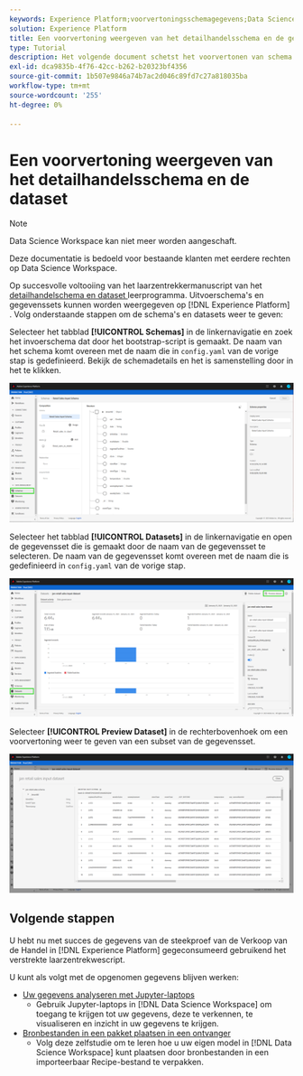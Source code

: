```yaml
---
keywords: Experience Platform;voorvertoningsschemagegevens;Data Science Workspace;populaire onderwerpen
solution: Experience Platform
title: Een voorvertoning weergeven van het detailhandelsschema en de gegevensset
type: Tutorial
description: Het volgende document schetst het voorvertonen van schema's en datasets op Adobe Experience Platform.
exl-id: dca9835b-4f76-42cc-b262-b20323bf4356
source-git-commit: 1b507e9846a74b7ac2d046c89fd7c27a818035ba
workflow-type: tm+mt
source-wordcount: '255'
ht-degree: 0%

---
```


# Een voorvertoning weergeven van het detailhandelsschema en de dataset

>[!NOTE]
>
>Data Science Workspace kan niet meer worden aangeschaft.
>
>Deze documentatie is bedoeld voor bestaande klanten met eerdere rechten op Data Science Workspace.

Op succesvolle voltooiing van het laarzentrekkermanuscript van het [ detailhandelschema en dataset ](./create-retails-sales-dataset.md) leerprogramma. Uitvoerschema&#39;s en gegevenssets kunnen worden weergegeven op [!DNL Experience Platform] . Volg onderstaande stappen om de schema&#39;s en datasets weer te geven:

Selecteer het tabblad **[!UICONTROL Schemas]** in de linkernavigatie en zoek het invoerschema dat door het bootstrap-script is gemaakt. De naam van het schema komt overeen met de naam die in `config.yaml` van de vorige stap is gedefinieerd. Bekijk de schemadetails en het is samenstelling door in het te klikken.

![](../images/models-recipes/access-data/schema.PNG)

Selecteer het tabblad **[!UICONTROL Datasets]** in de linkernavigatie en open de gegevensset die is gemaakt door de naam van de gegevensset te selecteren. De naam van de gegevensset komt overeen met de naam die is gedefinieerd in `config.yaml` van de vorige stap.

![](../images/models-recipes/access-data/dataset.PNG)

Selecteer **[!UICONTROL Preview Dataset]** in de rechterbovenhoek om een voorvertoning weer te geven van een subset van de gegevensset.

![](../images/models-recipes/access-data/preview.PNG)

## Volgende stappen

U hebt nu met succes de gegevens van de steekproef van de Verkoop van de Handel in [!DNL Experience Platform] gegeconsumeerd gebruikend het verstrekte laarzentrekwescript.

U kunt als volgt met de opgenomen gegevens blijven werken:

- [Uw gegevens analyseren met Jupyter-laptops](../jupyterlab/analyze-your-data.md)
   - Gebruik Jupyter-laptops in [!DNL Data Science Workspace] om toegang te krijgen tot uw gegevens, deze te verkennen, te visualiseren en inzicht in uw gegevens te krijgen.
- [Bronbestanden in een pakket plaatsen in een ontvanger](./package-source-files-recipe.md)
   - Volg deze zelfstudie om te leren hoe u uw eigen model in [!DNL Data Science Workspace] kunt plaatsen door bronbestanden in een importeerbaar Recipe-bestand te verpakken.
